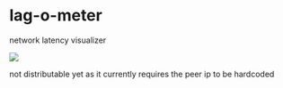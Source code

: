 # lag-o-meter
network latency visualizer

![](https://i.imgur.com/9uu3Bpt.png)

not distributable yet as it currently requires the peer ip to be hardcoded
